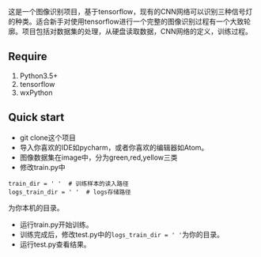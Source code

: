 
这是一个图像识别项目，基于tensorflow，现有的CNN网络可以识别三种信号灯的种类。适合新手对使用tensorflow进行一个完整的图像识别过程有一个大致轮廓。项目包括对数据集的处理，从硬盘读取数据，CNN网络的定义，训练过程。
## Require
1. Python3.5+
2. tensorflow
3. wxPython
## Quick start
- git clone这个项目
- 导入你喜欢的IDE如pycharm，或者你喜欢的编辑器如Atom。
- 图像数据集在image中，分为green,red,yellow三类
- 修改train.py中
```
train_dir = ' '  # 训练样本的读入路径
logs_train_dir = ' '  # logs存储路径
```
为你本机的目录。
- 运行train.py开始训练。
- 训练完成后，修改test.py中的`logs_train_dir = ' '`为你的目录。
- 运行test.py查看结果。
